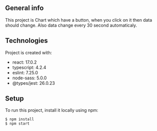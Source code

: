 ## General info
This project is Chart which have a button, when you click on it then data should change.
Also data change every 30 second automaticaly.
	
## Technologies
Project is created with:
* react: 17.0.2
* typescript: 4.2.4
* eslint: 7.25.0
* node-sass: 5.0.0
* @types/jest: 26.0.23
	
## Setup
To run this project, install it locally using npm:

```
$ npm install
$ npm start
```
